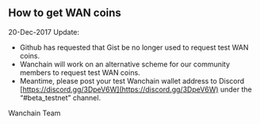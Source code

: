## How to get WAN coins

20-Dec-2017 Update: 
* Github has requested that Gist be no longer used to request test WAN coins.
* Wanchain will work on an alternative scheme for our community members to request test WAN coins.
* Meantime, please post your test Wanchain wallet address to Discord [https://discord.gg/3DpeV6W](https://discord.gg/3DpeV6W) under the “#beta_testnet” channel.

Wanchain Team






